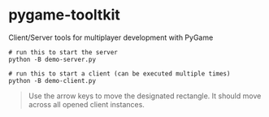 # pygame-tooltkit
Client/Server tools for multiplayer development with PyGame

```
# run this to start the server
python -B demo-server.py
```

```
# run this to start a client (can be executed multiple times)
python -B demo-client.py
```

> Use the arrow keys to move the designated rectangle.
> It should move across all opened client instances.

